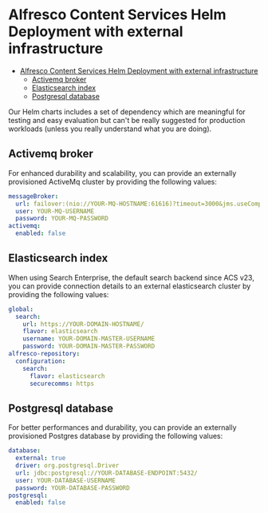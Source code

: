 # Alfresco Content Services Helm Deployment with external infrastructure

- [Alfresco Content Services Helm Deployment with external infrastructure](#alfresco-content-services-helm-deployment-with-external-infrastructure)
  - [Activemq broker](#activemq-broker)
  - [Elasticsearch index](#elasticsearch-index)
  - [Postgresql database](#postgresql-database)

Our Helm charts includes a set of dependency which are meaningful for testing
and easy evaluation but can't be really suggested for production workloads
(unless you really understand what you are doing).

## Activemq broker

For enhanced durability and scalability, you can provide an externally
provisioned ActiveMq cluster by providing the following values:

```yaml
messageBroker:
  url: failover:(nio://YOUR-MQ-HOSTNAME:61616)?timeout=3000&jms.useCompression=true
  user: YOUR-MQ-USERNAME
  password: YOUR-MQ-PASSWORD
activemq:
  enabled: false
```

## Elasticsearch index

When using Search Enterprise, the default search backend since ACS v23, you can
provide connection details to an external elasticsearch cluster by providing the
following values:

```yaml
global:
  search:
    url: https://YOUR-DOMAIN-HOSTNAME/
    flavor: elasticsearch
    username: YOUR-DOMAIN-MASTER-USERNAME
    password: YOUR-DOMAIN-MASTER-PASSWORD
alfresco-repository:
  configuration:
    search:
      flavor: elasticsearch
      securecomms: https
```

## Postgresql database

For better performances and durability, you can provide an externally
provisioned Postgres database by providing the following values:

```yaml
database:
  external: true
  driver: org.postgresql.Driver
  url: jdbc:postgresql://YOUR-DATABASE-ENDPOINT:5432/
  user: YOUR-DATABASE-USERNAME
  password: YOUR-DATABASE-PASSWORD
postgresql:
  enabled: false
```
